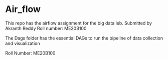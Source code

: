 # Air_flow
This repo has the airflow assignment for the big data leb.
Submitted by Akranth Reddy 
Roll number: ME20B100

The Dags folder has the essential DAGs to run the pipeline of data collection and visualization<br>

Roll Number: ME20B100<br>
